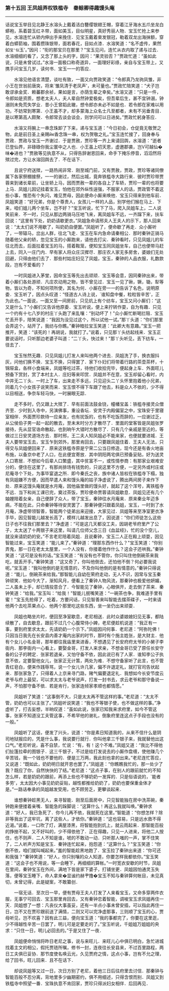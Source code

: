 ### 第十五回 王凤姐弄权铁槛寺　秦鲸卿得趣馒头庵
----
    




话说宝玉举目见北静王水溶头上戴着洁白簪缨银翅王帽，穿着江牙海水五爪坐龙白蟒袍，系着碧玉红ネ带，面如美玉，目似明星，真好秀丽人物．宝玉忙抢上来参见，水溶连忙从轿内伸出手来挽住．见宝玉戴着束发银冠，勒着双龙出海抹额，穿着白蟒箭袖，围着攒珠银带，面若春花，目如点漆．水溶笑道：“名不虚传，果然如`宝'似`玉'。”因问：“衔的那宝贝在那里？"宝玉见问，连忙从衣内取了递与过去．水溶细细的看了，又念了那上头的字，因问：“果灵验否？"贾政忙道：“虽如此说，只是未曾试过。”水溶一面极口称奇道异，一面理好彩绦，亲自与宝玉带上，又携手问宝玉几岁，读何书．宝玉一一的答应．

　　水溶见他语言清楚，谈吐有致，一面又向贾政笑道：“令郎真乃龙驹凤雏，非小王在世翁前唐突，将来`雏凤清于老凤声'，未可量也。”贾政忙陪笑道：“犬子岂敢谬承金奖．赖蕃郡余祯，果如是言，亦荫生辈之幸矣。”水溶又道：“只是一件，令郎如是资质，想老太夫人，夫人辈自然钟爱极矣，但吾辈后生，甚不宜钟溺，钟溺则未免荒失学业．昔小王曾蹈此辙，想令郎亦未必不如是也．若令郎在家难以用功，不妨常到寒第．小王虽不才，却多蒙海上众名士凡至都者，未有不另垂青目．是以寒第高人颇聚．令郎常去谈会谈会，则学问可以日进矣。”贾政忙躬身答应．


　　水溶又将腕上一串念珠卸了下来，递与宝玉道：“今日初会，仓促竟无敬贺之物，此是前日圣上亲赐йк香念珠一串，权为贺敬之礼。”宝玉连忙接了，回身奉与贾政．贾政与宝玉一齐谢过．于是贾赦，贾珍等一齐上来请回舆，水溶道：“逝者已登仙界，非碌碌你我尘寰中之人也．小王虽上叨天恩，虚邀郡袭，岂V可越仙�味�进也？"贾赦等见执意不从，只得告辞谢恩回来，命手下掩乐停音，滔滔然将殡过完，方让水溶回舆去了．不在话下．


　　且说宁府送殡，一路热闹非常．刚至城门前，又有贾赦，贾政，贾珍等诸同僚属下各家祭棚接祭，一一的谢过，然后出城，竟奔铁槛寺大路行来．彼时贾珍带贾蓉来到诸长辈前，让坐轿上马，因而贾赦一辈的各自上了车轿，贾珍一辈的也将要上马．凤姐儿因记挂着宝玉，怕他在郊外纵性逞强，不服家人的话，贾政管不着这些小事，惟恐有个失闪，难见贾母，因此便命小厮来唤他．宝玉只得来到他车前．凤姐笑道：“好兄弟，你是个尊贵人，女孩儿一样的人品，别学他们猴在马上．下来，咱们姐儿两个坐车，岂不好？"宝玉听说，忙下了马，爬入凤姐车上，二人说笑前来．不一时，只见从那边两骑马压地飞来，离凤姐车不远，一齐蹿下来，扶车回说：“这里有下处，奶奶请歇更衣。”凤姐急命请邢夫人王夫人的示下，那人回来说：“太太们说不用歇了，叫奶奶自便罢。”凤姐听了，便命歇了再走．众小厮听了，一带辕马，岔出人群，往北飞走．宝玉在车内急命请秦相公．那时秦钟正骑马随着他父亲的轿，忽见宝玉的小厮跑来，请他去打尖．秦钟看时，只见凤姐儿的车往北而去，后面拉着宝玉的马，搭着鞍笼，便知宝玉同凤姐坐车，自己也便带马赶上去，同入一庄门内．早有家人将众庄汉撵尽．那庄农人家无多房舍，婆娘们无处回避，只得由他们去了．那些村姑庄妇见了凤姐，宝玉，秦钟的人品衣服，礼数款段，岂有不爱看的？


　　一时凤姐进入茅堂，因命宝玉等先出去顽顽．宝玉等会意，因同秦钟出来，带着小厮们各处游顽．凡庄农动用之物，皆不曾见过．宝玉一见了锹，镢，锄，犁等物，皆以为奇，不知何项所使，其名为何．小厮在旁一一的告诉了名色，说明原委．宝玉听了，因点头叹道：“怪道古人诗上说，`谁知盘中餐，粒粒皆辛苦'，正为此也。”一面说，一面又至一间房前，只见炕上有个纺车，宝玉又问小厮们：“这又是什么？"小厮们又告诉他原委．宝玉听说，便上来拧转作耍，自为有趣．只见一个约有十七八岁的村庄丫头跑了来乱嚷：“别动坏了！"众小厮忙断喝拦阻．宝玉忙丢开手，陪笑说道：“我因为没见过这个，所以试他一试。”那丫头道：“你们那里会弄这个，站开了，我纺与你瞧。”秦钟暗拉宝玉笑道：“此卿大有意趣。”宝玉一把推开，笑道：“该死的！再胡说，我就打了。”说着，只见那丫头纺起线来．宝玉正要说话时，只听那边老婆子叫道：“二丫头，快过来！"那丫头听见，丢下纺车，一径去了．


　　宝玉怅然无趣．只见凤姐儿打发人来叫他两个进去．凤姐洗了手，换衣服抖灰，问他们换不换．宝玉不换，只得罢了．家下仆妇们将带着行路的茶壶茶杯，十锦屉盒，各样小食端来，凤姐等吃过茶，待他们收拾完毕，便起身上车．外面旺儿预备下赏封，赏了本村主人．庄妇等来叩赏．凤姐并不在意，宝玉却留心看时，内中并无二丫头．一时上了车，出来走不多远，只见迎头二丫头怀里抱着他小兄弟，同着几个小女孩子说笑而来．宝玉恨不得下车跟了他去，料是众人不依的，少不得以目相送，争奈车轻马快，一时展眼无踪．


　　走不多时，仍又跟上大殡了．早有前面法鼓金铙，幢幡宝盖：铁槛寺接灵众僧齐至．少时到入寺中，另演佛事，重设香坛．安灵于内殿偏室之中，宝珠安于里寝室相伴．外面贾珍款待一应亲友，也有扰饭的，也有不吃饭而辞的，一应谢过乏，从公侯伯子男一起一起的散去，至未末时分方才散尽了．里面的堂客皆是凤姐张罗接待，先从显官诰命散起，也到晌午大错时方散尽了．只有几个亲戚是至近的，等做过三日安灵道场方去．那时邢，王二夫人知凤姐必不能来家，也便就要进城．王夫人要带宝玉去，宝玉乍到郊外，那里肯回去，只要跟凤姐住着．王夫人无法，只得交与凤姐便回来了．原来这铁槛寺原是宁荣二公当日修造，现今还是有香火地亩布施，以备京中老了人口，在此便宜寄放．其中阴阳两宅俱已预备妥贴，好为送灵人口寄居．不想如今后辈人口繁盛，其中贫富不一，或性情参商：有那家业艰难安分的，便住在这里了，有那尚排场有钱势的，只说这里不方便，一定另外或村庄或尼庵寻个下处，为事毕宴退之所．即今秦氏之丧，族中诸人皆权在铁槛寺下榻，独有凤姐嫌不方便，因而早遣人来和馒头庵的姑子净虚说了，腾出两间房子来作下处．原来这馒头庵就是水月庵，因他庙里做的馒头好，就起了这个浑号，离铁槛寺不远．当下和尚工课已完，奠过茶饭，贾珍便命贾蓉请凤姐歇息．凤姐见还有几个妯娌陪着女亲，自己便辞了众人，带了宝玉，秦钟往水月庵来．原来秦业年迈多病，不能在此，只命秦钟等待安灵罢了．那秦钟便只跟着凤姐，宝玉，一时到了水月庵，净虚带领智善，智能两个徒弟出来迎接，大家见过．凤姐等来至净室更衣净手毕，因见智能儿越发长高了，模样儿越发出息了，因说道：“你们师徒怎么这些日子也不往我们那里去？"净虚道：“可是这几天都没工夫，因胡老爷府里产了公子，太太送了十两银子来这里，叫请几位师父念三日《血盆经》，忙的没个空儿，就没来请奶奶的安。”不言老尼陪着凤姐．且说秦钟，宝玉二人正在殿上顽耍，因见智能过来，宝玉笑道：“能儿来了。”秦钟道：“理那东西作什么？"宝玉笑道：“你别弄鬼，那一日在老太太屋里，一个人没有，你搂着他作什么？这会子还哄我。”秦钟笑道：“这可是没有的话。”宝玉笑道：“有没有也不管你，你只叫住他倒碗茶来我吃，就丢开手。”秦钟笑道：“这又奇了，你叫他倒去，还怕他不倒？何必要我说呢。”宝玉道：“我叫他倒的是无情意的，不及你叫他倒的是有情意的。”秦钟只得说道：“能儿，倒碗茶来给我。”那智能儿自幼在荣府走动，无人不识，因常与宝玉秦钟顽笑．他如今大了，渐知风月，便看上了秦钟人物风流，那秦钟也极爱他妍媚，二人虽未上手，却已情投意合了．今智能见了秦钟，心眼俱开，走去倒了茶来．秦钟笑道：“给我。”宝玉叫：“给我！"智能儿抿嘴笑道：“一碗茶也争，我难道手里有蜜！"宝玉先抢得了，吃着，方要问话，只见智善来叫智能去摆茶碟子，一时来请他两个去吃茶果点心．他两个那里吃这些东西，坐一坐仍出来顽耍．


　　凤姐也略坐片时，便回至净室歇息，老尼相送．此时众婆娘媳妇见无事，都陆续散了，自去歇息，跟前不过几个心腹常侍小婢，老尼便趁机说道：“我正有一事，要到府里求太太，先请奶奶一个示下。”凤姐因问何事．老尼道：“阿弥陀佛！只因当日我先在长安县内善才庵内出家的时节，那时有个施主姓张，是大财主．他有个女儿小名金哥，那年都往我庙里来进香，不想遇见了长安府府太爷的小舅子李衙内．那李衙内一心看上，要娶金哥，打发人来求亲，不想金哥已受了原任长安守备的公子的聘定．张家若退亲，又怕守备不依，因此说已有了人家．谁知李公子执意不依，定要娶他女儿，张家正无计策，两处为难．不想守备家听了此言，也不管青红皂白，便来作践辱骂，说一个女儿许几家，偏不许退定礼，就打官司告状起来．那张家急了，只得着人上京来寻门路，赌气偏要退定礼．我想如今长安节度云老爷与府上最契，可以求太太与老爷说声，打发一封书去，求云老爷和那守备说一声，不怕那守备不依．若是肯行，张家连倾家孝顺也都情愿。”


　　凤姐听了笑道：“这事倒不大，只是太太再不管这样的事。”老尼道：“太太不管，奶奶也可以主张了。”凤姐听说笑道：“我也不等银子使，也不做这样的事。”净虚听了，打去妄想，半晌叹道：“虽如此说，张家已知我来求府里，如今不管这事，张家不知道没工夫管这事，不希罕他的谢礼，倒象府里连这点子手段也没有的一般。”


　　凤姐听了这话，便发了兴头，说道：“你是素日知道我的，从来不信什么是阴司地狱报应的，凭是什么事，我说要行就行．你叫他拿三千银子来，我就替他出这口气。”老尼听说，喜不自禁，忙说：“有，有！这个不难。”凤姐又道：“我比不得他们扯篷拉牵的图银子．这三千银子，不过是给打发说去的小厮作盘缠，使他赚几个辛苦钱，我一个钱也不要他的．便是三万两，我此刻也拿的出来。”老尼连忙答应，又说道：“既如此，奶奶明日就开恩也罢了。”凤姐道：“你瞧瞧我忙的，那一处少了我？既应了你，自然快快的了结。”老尼道：“这点子事，在别人的跟前就忙的不知怎么样，若是奶奶的跟前，再添上些也不够奶奶一发挥的．只是俗语说的，`能者多劳'，太太因大小事见奶奶妥贴，越性都推给奶奶了，奶奶也要保重金体才是。”一路话奉承的凤姐越发受用，也不顾劳乏，更攀谈起来．


　　谁想秦钟趁黑无人，来寻智能．刚至后面房中，只见智能独在房中洗茶碗，秦钟跑来便搂着亲嘴．智能急的跺脚说：“这算什么！再这么我就叫唤。”秦钟求道：“好人，我已急死了．你今儿再不依，我就死在这里。”智能道：“你想怎样？除非等我出了这牢坑，离了这些人，才依你。”秦钟道：“这也容易，只是远水救不得近渴。”说着，一口吹了灯，满屋漆黑，将智能抱到炕上，就云雨起来．那智能百般的挣挫不起，又不好叫的，少不得依他了．正在得趣，只见一人进来，将他二人按住，也不则声．二人不知是谁，唬的不敢动一动．只听那人嗤的一声，掌不住笑了，二人听声方知是宝玉．秦钟连忙起来，抱怨道：“这算什么？"宝玉笑道：“你倒不依，咱们就叫喊起来。”羞的智能趁黑地跑了．宝玉拉了秦钟出来道：“你可还和我强？"秦钟笑道：“好人，你只别嚷的众人知道，你要怎样我都依你。”宝玉笑道：“这会子也不用说，等一会睡下，再细细的算帐。”一时宽衣安歇的时节，凤姐在里间，秦钟宝玉在外间，满地下皆是家下婆子，打铺坐更．凤姐因怕通灵玉失落，便等宝玉睡下，命人拿来�显谧约赫肀撸�宝玉不知与秦钟算何帐目，未见真切，未曾记得，此是疑案，不敢纂创．


　　一宿无话．至次日一早，便有贾母王夫人打发了人来看宝玉，又命多穿两件衣服，无事宁可回去．宝玉那里肯回去，又有秦钟恋着智能，调唆宝玉求凤姐再住一天．凤姐想了一想：凡丧仪大事虽妥，还有一半点小事未曾安插，可以指此再住一日，岂不又在贾珍跟前送了满情，二则又可以完净虚那事，三则顺了宝玉的心，贾母听见，岂不欢喜？因有此三益，便向宝玉道：“我的事都完了，你要在这里逛，少不得越性辛苦一日罢了，明儿可是定要走的了。”宝玉听说，千姐姐万姐姐的央求：“只住一日，明儿必回去的。”于是又住了一夜．


　　凤姐便命悄悄将昨日老尼之事，说与来旺儿．来旺儿心中俱已明白，急忙进城找着主文的相公，假托贾琏所嘱，修书一封，连夜往长安县来，不过百里路程，两日工夫俱已妥协．那节度使名唤云光，久见贾府之情，这点小事，岂有不允之理，给了回书，旺儿回来．且不在话下．


　　却说凤姐等又过一日，次日方别了老尼，着他三日后往府里去讨信．那秦钟与智能百般不忍分离，背地里多少幽期密约，俱不用细述，只得含恨而别．凤姐又到铁槛寺中照望一番．宝珠执意不肯回家，贾珍只得派妇女相伴．后回再见．